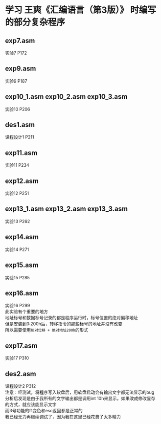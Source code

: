 # 学习 王爽《汇编语言（第3版）》 时编写的部分复杂程序
## exp7.asm
实验7 P172
## exp9.asm
实验9 P187
## exp10_1.asm exp10_2.asm exp10_3.asm
实验10 P206
## des1.asm
课程设计1 P211
## exp11.asm
实验11 P234
## exp12.asm
实验12 P251
## exp13_1.asm exp13_2.asm exp13_3.asm
实验13 P262
## exp14.asm
实验14 P271
## exp15.asm
实验15 P285
## exp16.asm
实验16 P299  
此实验有个重要的地方  
地址标号和数据标号记录的都是程序运行时，标号位置的绝对偏移地址  
但是安装到0:200h后，转移指令的那些标号的地址并没有改变  
所以需要使用`相对位移 + 绝对地址200h`的形式  
## exp17.asm
实验17 P310
## des2.asm
课程设计2 P312  
注意：经测试，将程序写入软盘后，用软盘启动会有输出文字都无法显示的bug  
分析后发现是由于我所有的文字输出都是调用int 10h来显示，如果改成修改显存的方式，就应该能显示文字  
而3号功能的f1变色和esc返回都是正常的  
我已经无力再继续调试了，因为我在这里已经花费了太多精力  
